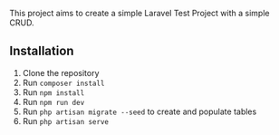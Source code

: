 This project aims to create a simple Laravel Test Project with a simple CRUD.

## Installation

1. Clone the repository
2. Run `composer install`
3. Run `npm install`
4. Run `npm run dev`
5. Run `php artisan migrate --seed` to create and populate tables
6. Run `php artisan serve`
